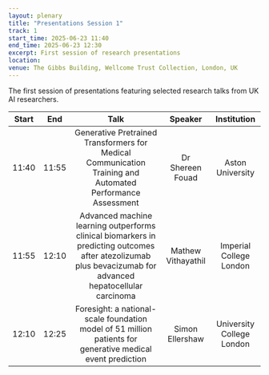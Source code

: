 ```yaml
---
layout: plenary
title: "Presentations Session 1"
track: 1
start_time: 2025-06-23 11:40
end_time: 2025-06-23 12:30
excerpt: First session of research presentations
location:
venue: The Gibbs Building, Wellcome Trust Collection, London, UK
---
```


The first session of presentations featuring selected research talks from UK AI researchers.

| Start   | End    | Talk                                                                                                                        | Speaker                |  Institution              |
|  :----: | :----: |   :----:                                                                                                                    |   :----:               |   :----:                  | 
| 11:40   | 11:55  | Generative Pretrained Transformers for Medical Communication Training and Automated Performance Assessment                    | Dr Shereen Fouad       | Aston University          |
| 11:55   | 12:10  | Advanced machine learning outperforms clinical biomarkers in predicting outcomes after atezolizumab plus bevacizumab for advanced hepatocellular carcinoma | Mathew Vithayathil     | Imperial College London   |
| 12:10   | 12:25  | Foresight: a national-scale foundation model of 51 million patients for generative medical event prediction                  | Simon Ellershaw        | University College London |
